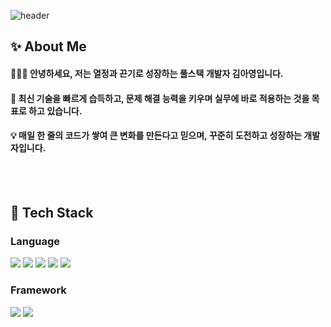   <!--Header-->
![header](https://capsule-render.vercel.app/api?type=waving&color=2d1396&height=300&section=header&text=%E2%9C%A6%20Ahyoung%27s%20Code%20%E2%9C%A6&fontColor=ffffff&fontSize=44&animation=fadeIn)

</div>

<div>
  <!--Body-->
  
  ## ✨ About Me
  #### 💁🏻‍♀️ 안녕하세요, 저는 **열정과 끈기**로 성장하는 풀스택 개발자 김아영입니다.<br/>
  #### 🚀 최신 기술을 빠르게 습득하고, 문제 해결 능력을 키우며 실무에 바로 적용하는 것을 목표로 하고 있습니다.<br/>
  #### 💡 매일 한 줄의 코드가 쌓여 큰 변화를 만든다고 믿으며, 꾸준히 도전하고 성장하는 개발자입니다.
  <br/>
  <br/>
  
## 🧱 Tech Stack

### Language  
<!--Python-->
<img src="https://img.shields.io/badge/Python-3776AB?style=flat-square&logo=Python&logoColor=white"/>
<!--JavaScript-->
<img src="https://img.shields.io/badge/JavaScript-F7DF1E?style=flat-square&logo=JavaScript&logoColor=white"/>
<!--Java-->
<img src="https://img.shields.io/badge/Java-007396?style=flat-square&logo=Java&logoColor=white"/>
<!--HTML5-->
<img src="https://img.shields.io/badge/HTML5-E34F26?style=flat-square&logo=HTML5&logoColor=white"/>
<!--CSS-->
<img src="https://img.shields.io/badge/CSS3-1572B6?style=flat-square&logo=CSS3&logoColor=white"/>
<br/>

### Framework  
<!--React-->
<img src="https://img.shields.io/badge/React-61DAFB?style=flat-square&logo=React&logoColor=white"/>
<!--Bootstrap-->
<img src="https://img.shields.io/badge/Bootstrap-7952B3?style=flat-square&logo=Bootstrap&logoColor=white"/>
<br/>

  

  
</div>

<!--
**Jiyu-Kim/Jiyu-Kim** is a ✨ _special_ ✨ repository because its `README.md` (this file) appears on your GitHub profile.

Here are some ideas to get you started:
- Hi there 👋
- 🔭 I’m currently working on ...
- 🌱 I’m currently learning ...
- 👯 I’m looking to collaborate on ...
- 🤔 I’m looking for help with ...
- 💬 Ask me about ...
- 📫 How to reach me: ...
- 😄 Pronouns: ...
- ⚡ Fun fact: ...
-->
